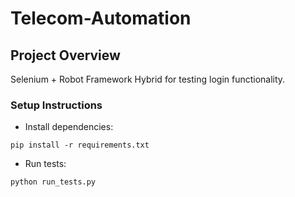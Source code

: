 # Telecom-Automation
## Project Overview
Selenium + Robot Framework Hybrid for testing login functionality.

### Setup Instructions
- Install dependencies:
```
pip install -r requirements.txt
```
- Run tests:
```
python run_tests.py
```
    